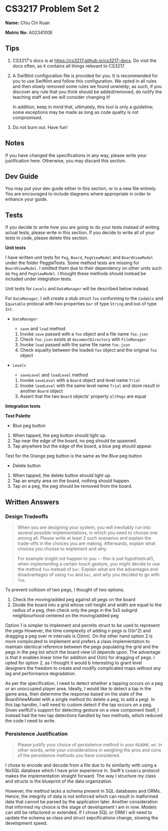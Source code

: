 # CS3217 Problem Set 2

**Name:** Chiu Chi Kuan

**Matric No:** A0234100E

## Tips
1. CS3217's docs is at https://cs3217.github.io/cs3217-docs. Do visit the docs often, as
   it contains all things relevant to CS3217.
2. A Swiftlint configuration file is provided for you. It is recommended for you
   to use Swiftlint and follow this configuration. We opted in all rules and
   then slowly removed some rules we found unwieldy; as such, if you discover
   any rule that you think should be added/removed, do notify the teaching staff
   and we will consider changing it!

   In addition, keep in mind that, ultimately, this tool is only a guideline;
   some exceptions may be made as long as code quality is not compromised.
3. Do not burn out. Have fun!

## Notes
If you have changed the specifications in any way, please write your
justification here. Otherwise, you may discard this section.

## Dev Guide
You may put your dev guide either in this section, or in a new file entirely.
You are encouraged to include diagrams where appropriate in order to enhance
your guide.

## Tests
If you decide to write how you are going to do your tests instead of writing
actual tests, please write in this section. If you decide to write all of your
tests in code, please delete this section.

**Unit tests**

I have written unit tests for `Peg`, `Board`, `PegViewModel` and `BoardViewModel`
under the folder PeggleTests. Some method tests are missing for `BoardViewModel`. 
I omitted them due to their dependency on other units such as `Peg` and `PegViewModel`. 
I thought these methods should instead be included under integration tests.

Unit tests for `Levels` and `DataManager` will be described below instead.

For `DataManager`, I will create a stub struct `foo` conforming to the `Codable` and `Equatable` 
protocal with two properties `bar` of type `String` and `bob` of type `Int`.

- `DataManager`
   - `save` and `load` method
   1. Invoke `save` passed with a `foo` object and a file name `foo.json`
   2. Check `foo.json` exists at `documentDirectory` with `FileManager`
   3. Invoke `load` passed with the same file name `foo.json`
   4. Check equality between the loaded `foo` object and the original `foo` object

- `Levels`
   - `saveLevel` and `loadLevel` method
   1. Invoke `saveLevel` with a `Board` object and level name `Trial`
   2. Invoke `loadLevel` with the same level name `Trial` and store result in another `Board` object
   3. Assert that the two `Board` objects' property `allPegs` are equal

**Integration tests**

**Test Palette**
- Blue peg button
1. When tapped, the peg button should light up.
2. Tap near the edge of the board, no peg should be spawned.
3. Tap anywhere but the edge of the board, a blue peg should appear.

Test for the Orange peg button is the same as the Blue peg button

- Delete button
1. When tapped, the delete button should light up.
2. Tap an empty area on the board, nothing should happen.
3. Tap on a peg, the peg should be removed from the board.
 

## Written Answers

### Design Tradeoffs
> When you are designing your system, you will inevitably run into several
> possible implementations, in which you need to choose one among all. Please
> write at least 2 such scenarios and explain the trade-offs in the choices you
> are making. Afterwards, explain what choices you choose to implement and why.
>
> For example (might not happen to you -- this is just hypothetical!), when
> implementing a certain touch gesture, you might decide to use the method
> `foo` instead of `bar`. Explain what are the advantages and disadvantages of
> using `foo` and `bar`, and why you decided to go with `foo`.

To prevent collision of two pegs, I thought of two options.

1. Check the moving/added peg against all pegs on the board
2. Divide the board into a grid whose cell height and width are equal to the 
   radius of a peg, then check only the pegs in the 5x5 subgrid neighbourhood centered
   on the moving/added peg

Option 1 is simpler to implement and permits struct to be used to represent the pegs
However, the time complexity of adding n pegs is O(n^2) and dragging a peg over m intervals
is O(mn). On the other hand option 2 is more complicated to implement and prefers a class 
implementation to maintain identical reference between the pegs populating the grid and the pegs
in the peg list which the board view UI depends upon. The advantage is that it enables linear 
time for addition and O(m) for dragging of pegs. I opted for option 2, as I thought it would b
interesting to grant level designers the freedom to create and modify complicated maps without 
any lag and performance degradation.

As per the specification, I need to detect whether a tapping occurs on a peg or an unoccupied
player area. Ideally, I would like to detect a tap in the game area, then determine the response
based on the state of the BoardViewModel with a single method (to delete a peg, to add a peg). 
In this tap handler, I will need to custom detect if the tap occurs on a peg. Given swiftUI's support 
for detecting gesture on a view component itself, I instead had the two tap detections handled by
two methods, which reduced the code I need to write.

### Persistence Justification
> Please justify your choice of persistence method in your `README.md`. In
> other words, write your considerations in weighing the pros and cons of the
> persistence methods you have considered.

I chose to encode and decode from a file due to its similarity with using a NoSQL database 
which I have prior experience in. Swift's `Codable` protocol makes the implementation straight 
forward. The way I structure my class and structs is the blueprint of the data organization.

However, the method lacks a schema present in SQL databases and ORMs. Hence, the integrity of data
is not enforced which can result in malformed data that cannot be parsed by the application later.
Another consideration that informed my choice is the stage of development I am in now. Models can
still be refactored or extended. If I chose SQL or ORM I will need to update the schema as class and
struct sepcifications change, slowing the development speed.
